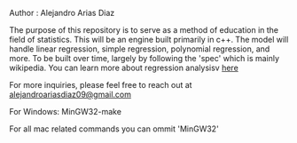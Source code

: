 Author : Alejandro Arias Diaz

The purpose of this repository is to serve as a method of education in the field of statistics. This will be an engine
built primarily in c++. The model will handle linear regression, simple regression, polynomial regression, and more. To be built over time,
largely by following the 'spec' which is mainly wikipedia. You can learn more about regression analysisv [here](https://en.wikipedia.org/wiki/Regression_analysis)

For more inquiries, please feel free to reach out at alejandroariasdiaz09@gmail.com

For Windows: MinGW32-make 

For all mac related commands you can ommit 'MinGW32'